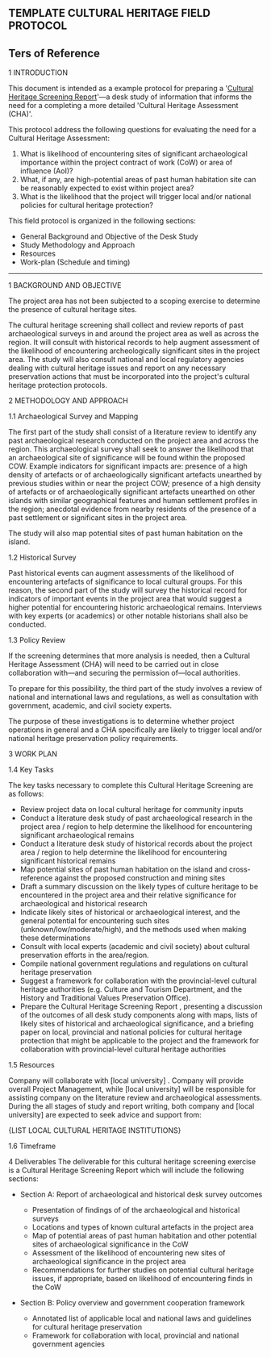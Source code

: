 ## TEMPLATE CULTURAL HERITAGE FIELD PROTOCOL

## Ters of Reference


1 INTRODUCTION

This document is intended as a example protocol for preparing a '[Cultural Heritage Screening Report](# )'&mdash;a desk study of information that informs the need for a completing a more detailed 'Cultural Heritage Assessment (CHA)'.

This protocol address the following questions for evaluating the need for a Cultural Heritage Assessment:
1. What is likelihood of encountering sites of significant archaeological importance within the project contract of work (CoW) or area of influence (AoI)?
2. What, if any, are high-potential areas of past human habitation site can be reasonably expected to exist within project area?
3. What is the likelihood that the project will trigger local and/or national policies for cultural heritage protection?

This field protocol is organized in the following sections:

* General Background and Objective of the Desk Study
* Study Methodology and Approach
* Resources
* Work-plan (Schedule and timing)

---

1 BACKGROUND AND OBJECTIVE

The project area has not been subjected to a scoping exercise to determine the presence of cultural heritage sites.

The cultural heritage screening shall collect and review reports of past archaeological surveys in and around the project area as well as across the region. It will consult with historical records to help augment assessment of the likelihood of encountering archeologically significant sites in the project area. The study will also consult national and local regulatory agencies dealing with cultural heritage issues and report on any necessary preservation actions that must be incorporated into the project's cultural heritage protection protocols.

2 METHODOLOGY AND APPROACH

1.1 Archaeological Survey and Mapping

The first part of the study shall consist of a literature review to identify any past archaeological research conducted on the project area  and across the region. This archaeological survey shall seek to answer the likelihood that an archaeological site of significance will be found within the proposed COW. Example indicators for significant impacts are: presence of a high density of artefacts or of archaeologically significant artefacts unearthed by previous studies within or near the project COW; presence of a high density of artefacts or of archaeologically significant artefacts unearthed on other islands with similar geographical features and human settlement profiles in the region; anecdotal evidence from nearby residents of the presence of a past settlement or significant sites in the project area.

The study will also map potential sites of past human habitation on the island.

1.2 Historical Survey

Past historical events can augment assessments of the likelihood of encountering artefacts of significance to local cultural groups. For this reason, the second part of the study will survey the historical record for indicators of important events in the project area that would suggest a higher potential for encountering historic archaeological remains. Interviews with key experts (or academics) or other notable historians shall also be conducted.        

1.3 Policy Review

If the screening determines that more analysis is needed, then a Cultural Heritage Assessment (CHA) will need to be carried out in close collaboration with—and securing the permission of—local authorities.

To prepare for this possibility, the third part of the study involves a review of national and international laws and regulations, as well as consultation with government, academic, and civil society experts.

The purpose of these investigations is to determine whether project operations in general and a CHA specifically are likely to trigger local and/or national heritage preservation policy requirements.

3 WORK PLAN

1.4 Key Tasks

The key tasks necessary to complete this Cultural Heritage Screening are as follows:

* Review project data on local cultural heritage for community inputs
* Conduct a literature desk study of past archaeological research in the project area / region to help determine the likelihood for encountering significant archaeological remains
* Conduct a literature desk study of historical records about the project area / region to help determine the likelihood for encountering significant historical remains
* Map potential sites of past human habitation on the island and cross-reference against the proposed construction and mining sites
* Draft a summary discussion on the likely types of culture heritage to be encountered in the project area and their relative significance for archaeological and historical research
* Indicate likely sites of historical or archaeological interest, and the general potential for encountering such sites (unknown/low/moderate/high), and the methods used when making these determinations
* Consult with local experts (academic and civil society) about cultural preservation efforts in the area/region.
* Compile national government regulations and regulations on cultural heritage preservation
* Suggest a framework for collaboration with the provincial-level cultural heritage authorities (e.g. Culture and Tourism Department, and the History and Traditional Values Preservation Office).
* Prepare the Cultural Heritage Screening Report , presenting a discussion of the outcomes of all desk study components along with maps, lists of likely sites of historical and archaeological significance, and a briefing paper on local, provincial and national policies for cultural heritage protection that might be applicable to the project and the framework for collaboration with provincial-level cultural heritage authorities

1.5 Resources

Company will collaborate with [local university] . Company will provide overall Project Management, while [local university] will be responsible for assisting company on the literature review and archaeological assessments. During the all stages of study and report writing, both company and [local university] are expected to seek advice and support from:  

{LIST LOCAL CULTURAL HERITAGE INSTITUTIONS}

1.6 Timeframe


4 Deliverables
The deliverable for this cultural heritage screening exercise is a Cultural Heritage Screening Report which will include the following sections:

* Section A: Report of archaeological and historical desk survey outcomes
   - Presentation of findings of of the archaeological and historical surveys
   - Locations and types of known cultural artefacts in the project area
   - Map of potential areas of past human habitation and other potential sites of archaeological significance in the CoW
   - Assessment of the likelihood of encountering new sites of archaeological significance in the project area
   - Recommendations for further studies on potential cultural heritage issues, if appropriate, based on likelihood of encountering finds in the CoW

* Section B: Policy overview and government cooperation framework
   - Annotated list of applicable local and national laws and guidelines for cultural heritage preservation
   - Framework for collaboration with local, provincial and national government agencies
